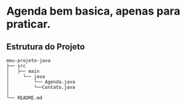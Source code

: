 # **Agenda bem basica, apenas para praticar.**

## Estrutura do Projeto

```
meu-projeto-java
├── src
│   ├── main
│     └── java
│         └── Agenda.java
│         └──Contato.java
│  
└── README.md
```